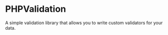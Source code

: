 # PHPValidation
A simple validation library that allows you to write custom validators for your data.
